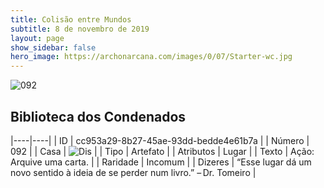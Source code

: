 ```yaml
---
title: Colisão entre Mundos
subtitle: 8 de novembro de 2019
layout: page
show_sidebar: false
hero_image: https://archonarcana.com/images/0/07/Starter-wc.jpg
---
```


![092](https://cdn.keyforgegame.com/media/card_front/pt/452_092_77HWJJFF2W3M_pt.png)

## Biblioteca dos Condenados

|----|----|
| ID | cc953a29-8b27-45ae-93dd-bedde4e61b7a |
| Número | 092 |
| Casa | ![Dis](https://archonarcana.com/images/thumb/e/e8/Dis.png/22px-Dis.png "Dis") |
| Tipo | Artefato |
| Atributos | Lugar |
| Texto | Ação: Arquive uma carta. |
| Raridade | Incomum |
| Dizeres | “Esse lugar dá um novo sentido à ideia de  se perder num livro.” – Dr. Tomeiro |
